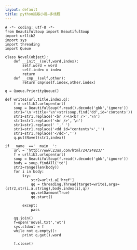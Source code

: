 ```yaml
---
layout: default
title: python抓取小说—多线程
---
```

	# -*- coding: utf-8 -*-
	from BeautifulSoup import BeautifulSoup
	import urllib2
	import sys
	import threading
	import Queue
	
	class Novel(object):
	    def __init__(self,word,index):
	        self.word = word
	        self.index = index
	        return
	    def __cmp__(self,other):
	        return cmp(self.index,other.index)
	
	q = Queue.PriorityQueue()
	
	def write1(url,title,index,q):
	    f = urllib2.urlopen(url)
	    soup = BeautifulSoup(f.read().decode('gbk','ignore'))
	    str1='\n'+title+'\n'+str(soup.find('dd',id='contents'))
	    str1=str1.replace('<br />\n<br />','\n')
	    str1=str1.replace('<br />','\n')
	    str1=str1.replace(' ',' ')
	    str1=str1.replace('<dd id="contents">','') 
	    str1=str1.replace('</dd>','')
	    q.put(Novel(str1,index))
	
	if __name__=='__main__':
	    url = 'http://www.23us.com/html/24/24823/'
	    f = urllib2.urlopen(url)
	    soup = BeautifulSoup(f.read().decode('gbk','ignore'))
	    body = soup.findAll('td')
	    str3=range(len(body))
	    for i in body:
	        try:
	            str2=url+i.a['href']
	            qq = threading.Thread(target=write1,args=(str2,str(i.a.string),body.index(i),q))
	            qq.setDaemon(True)
	            qq.start()
	
	        except:
	            pass
	
	    qq.join()
	    f=open('novel.txt','wt')
	    sys.stdout = f
	    while not q.empty():
	        print q.get().word
	
	    f.close()